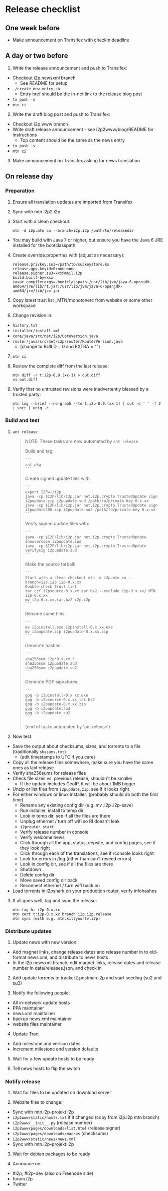 # Release checklist

## One week before

- Make announcement on Transifex with checkin deadline


## A day or two before

1. Write the release announcement and push to Transifex:

  - Checkout i2p.newsxml branch
    - See README for setup
  - `./create_new_entry.sh`
    - Entry href should be the in-net link to the release blog post
  - `tx push -s`
  - `mtn ci`

2. Write the draft blog post and push to Transifex:

  - Checkout i2p.www branch
  - Write draft release announcement - see i2p2www/blog/README for instructions
    - Top content should be the same as the news entry
  - `tx push -s`
  - `mtn ci`

3. Make announcement on Transifex asking for news translation


## On release day

### Preparation

1. Ensure all translation updates are imported from Transifex

2. Sync with mtn.i2p2.i2p

3. Start with a clean checkout:

    ```
    mtn -d i2p.mtn co --branch=i2p.i2p /path/to/releasedir
    ```

  - You may build with Java 7 or higher, but ensure you have the Java 6 JRE installed for the bootclasspath

4. Create override.properties with (adjust as necessary):

    ```
    release.privkey.su3=/path/to/su3keystore.ks
    release.gpg.keyid=0xnnnnnnnn
    release.signer.su3=xxx@mail.i2p
    build.built-by=xxx
    javac.compilerargs=-bootclasspath /usr/lib/jvm/java-6-openjdk-amd64/jre/lib/rt.jar:/usr/lib/jvm/java-6-openjdk-amd64/jre/lib/jce.jar
    ```

5. Copy latest trust list _MTN/monotonerc from website or some other workspace

6. Change revision in:
  - `history.txt`
  - `installer/install.xml`
  - `core/java/src/net/i2p/CoreVersion.java`
  - `router/java/src/net/i2p/router/RouterVersion.java`
    - (change to BUILD = 0 and EXTRA = "")

7. `mtn ci`

8. Review the complete diff from the last release:

    ```
    mtn diff -r t:i2p-0.9.(xx-1) > out.diff
    vi out.diff
    ```

9. Verify that no untrusted revisions were inadvertently blessed by a trusted party:

    ```
    mtn log --brief --no-graph --to t:i2p-0.9.(xx-1) | cut -d ' ' -f 2 | sort | uniq -c
    ```

### Build and test

1. `ant release`

    > NOTE: These tasks are now automated by `ant release`
    >
    > Build and tag:
    >
    >     ```
    >     ant pkg
    >     ```
    >
    > Create signed update files with:
    >
    >     ```
    >     export I2P=~/i2p
    >     java -cp $I2P/lib/i2p.jar net.i2p.crypto.TrustedUpdate sign i2pupdate.zip i2pupdate.sud /path/to/private.key 0.x.xx
    >     java -cp $I2P/lib/i2p.jar net.i2p.crypto.TrustedUpdate sign i2pupdate200.zip i2pupdate.su2 /path/to/private.key 0.x.xx
    >     ```
    >
    > Verify signed update files with:
    >
    >     ```
    >     java -cp $I2P/lib/i2p.jar net.i2p.crypto.TrustedUpdate showversion i2pupdate.sud
    >     java -cp $I2P/lib/i2p.jar net.i2p.crypto.TrustedUpdate verifysig i2pupdate.sud
    >     ```
    >
    > Make the source tarball:
    >
    >     ```
    >     Start with a clean checkout mtn -d i2p.mtn co --branch=i2p.i2p i2p-0.x.xx
    >     Double-check trust list
    >     tar cjf i2psource-0.x.xx.tar.bz2 --exclude i2p-0.x.xx/_MTN i2p-0.x.xx
    >     mv i2p-0.x.xx.tar.bz2 i2p.i2p
    >     ```
    >
    > Rename some files:
    >
    >     ```
    >     mv i2pinstall.exe i2pinstall-0.x.xx.exe
    >     mv i2pupdate.zip i2pupdate-0.x.xx.zip
    >     ```
    >
    > Generate hashes:
    >
    >     ```
    >     sha256sum i2p*0.x.xx.*
    >     sha256sum i2pupdate.sud
    >     sha256sum i2pupdate.su2
    >     ```
    >
    > Generate PGP signatures:
    >
    >     ```
    >     gpg -b i2pinstall-0.x xx.exe
    >     gpg -b i2psource-0.x.xx.tar.bz2
    >     gpg -b i2pupdate-0.x.xx.zip
    >     gpg -b i2pupdate.sud
    >     gpg -b i2pupdate.su2
    >     ```
    >
    > (end of tasks automated by 'ant release')

2. Now test:
  - Save the output about checksums, sizes, and torrents to a file
    (traditionally `shasums.txt`)
    - (edit timestamps to UTC if you care)
  - Copy all the release files somewhere, make sure you have the same ones as last release
  - Verify sha256sums for release files
  - Check file sizes vs. previous release, shouldn't be smaller
    - If the update includes GeoIP, it will be about 1MB bigger
  - Unzip or list files from `i2pupdate.zip`, see if it looks right
  - For either windows or linux installer: (probably should do both the first time)
    - Rename any existing config dir (e.g. mv .i2p .i2p-save)
    - Run installer, install to temp dir
    - Look in temp dir, see if all the files are there
    - Unplug ethernet / turn off wifi so RI doesn't leak
    - `i2prouter start`
    - Verify release number in console
    - Verify welcome news
    - Click through all the app, status, eepsite, and config pages, see if they look right
    - Click through each of the translations, see if /console looks right
    - Look for errors in /log (other than can't reseed errors)
    - Look in config dir, see if all the files are there
    - Shutdown
    - Delete config dir
    - Move saved config dir back
    - Reconnect ethernet / turn wifi back on
  - Load torrents in i2psnark on your production router, verify infohashes

3. If all goes well, tag and sync the release:

    ```
    mtn tag h: i2p-0.x.xx
    mtn cert t:i2p-0.x.xx branch i2p.i2p.release
    mtn sync (with e.g. mtn.killyourtv.i2p)
    ```

### Distribute updates

1. Update news with new version:
  - Add magnet links, change release dates and release number in to old-format
    news.xml, and distribute to news hosts
  - In the i2p.newsxml branch, edit magnet links, release dates and release
    number in data/releases.json, and check in

2. Add update torrents to tracker2.postman.i2p and start seeding (su2 and su3)

3. Notify the following people:
  - All in-network update hosts
  - PPA maintainer
  - news.xml maintainer
  - backup news.xml maintainer
  - website files maintainer

4. Update Trac:
  - Add milestone and version dates
  - Increment milestone and version defaults

5. Wait for a few update hosts to be ready

6. Tell news hosts to flip the switch

### Notify release

1. Wait for files to be updated on download server

2. Website files to change:
  - Sync with mtn.i2p-projekt.i2p
  - `i2p2www/static/hosts.txt` if it changed (copy from i2p.i2p mtn branch)
  - `i2p2www/__init__.py` (release number)
  - `i2p2www/pages/downloads/list.html` (release signer)
  - `i2p2www/pages/downloads/macros` (checksums)
  - `i2p2www/static/news/news.xml`
  - Sync with mtn.i2p-projekt.i2p

3. Wait for debian packages to be ready

4. Announce on:
  - #i2p, #i2p-dev (also on Freenode side)
  - forum.i2p
  - Twitter
